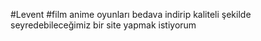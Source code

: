 #Levent
#film anime oyunları bedava indirip kaliteli şekilde seyredebileceğimiz bir site yapmak istiyorum
